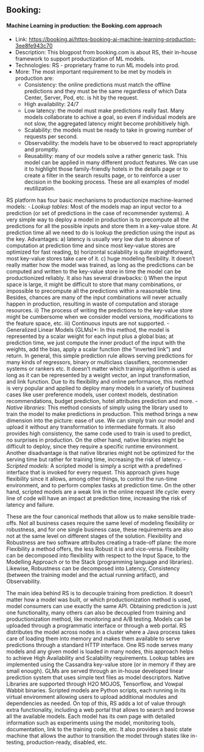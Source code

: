 ## Booking:

#### Machine Learning in production: the Booking.com approach 
	
- Link: https://booking.ai/https-booking-ai-machine-learning-production-3ee8fe943c70	
- Description: This blogpost from booking.com is about RS, their in-house framework to support productization of ML models.
- Technologies: RS - proprietary frame to run ML models into prod.
- More: The most important requirement to be met by models in production are:
    - Consistency: the online predictions must match the offline predictions and they must be the same regardless of which Data Center, Server, Pod, etc. is hit by the request.
    - High availability: 24/7
    - Low latency: the model must make predictions really fast. Many models collaborate to achive a goal, so even if individual models are not slow, the aggregated latency might become prohibitively high.
    - Scalability: the models must be ready to take in growing number of requests per second.
    - Observability: the models have to be observed to react appropriately and promptly.
    - Reusability: many of our models solve a rather generic task. This model can be applied in many different product features. We can use it to highlight those family-friendly hotels in the details page or to create a filter in the search results page, or to reinforce a user decision in the booking process. These are all examples of model reutilization.
 
 RS platform has four basic mechanisms to productionize machine-learned models:
    - *Lookup tables*: Most of the models map an input vector to a prediction (or set of predictions in the case of recommender systems). A very simple way to deploy a model in production is to precompute all the predictions for all the possible inputs and store them in a key-value store. At prediction time all we need to do is lookup the prediction using the input as the key. Advantages:
        a) latency is usually very low due to absence of computation at prediction time and since most key-value stores are optimized for fast reading, 
        b) horizontal scalability is quite straightforward, most key-value stores take care of it.
        c) huge modeling flexibility. It doesn’t really matter how the model was trained, as long as the predictions can be computed and written to the key-value store in time the model can be productionized reliably.
    It also has several drawbacks:
        i) When the input space is large, it might be difficult to store that many combinations, or impossible to precompute all the predictions within a reasonable time. Besides, chances are many of the input combinations will never actually happen in production, resulting in waste of computation and storage resources.
        ii) The process of writing the predictions to the key-value store might be cumbersome when we consider model versions, modifications to the feature space, etc.
        iii) Continuous inputs are not supported.
    - Generalized Linear Models (GLMs)*: In this method, the model is represented by a scalar weight for each input plus a global bias; at prediction time, we just compute the inner product of the input with the weights, add the bias, apply a scalar function (the “inverted link”) and return. In general, this simple prediction rule allows serving predictions for many kinds of regressors, binary or multiclass classifiers, recommender systems or rankers etc. It doesn’t matter which training algorithm is used as long as it can be represented by a weight vector, an input transformation, and link function. Due to its flexibility and online performance, this method is very popular and applied to deploy many models in a variety of business cases like user preference models, user context models, destination recommendations, budget prediction, hotel attributes prediction and more.
    - *Native libraries*: This method consists of simply using the library used to train the model to make predictions in production. This method brings a new dimension into the picture: ease of use. We can simply train our model and upload it without any transformation to intermediate formats. It also provides high consistency, the same code used to train is used to predict, no surprises in production. On the other hand, native libraries might be difficult to deploy, since they require a specific runtime environment. Another disadvantage is that native libraries might not be optimized for the serving time but rather for training time, increasing the risk of latency.
    - *Scripted models*: A scripted model is simply a script with a predefined interface that is invoked for every request. This approach gives huge flexibility since it allows, among other things, to control the run-time environment, and to perform complex tasks at prediction time. On the other hand, scripted models are a weak link in the online request life cycle: every line of code will have an impact at prediction time, increasing the risk of latency and failure.

These are the four canonical methods that allow us to make sensible trade-offs. Not all business cases require the same level of modeling flexibility or robustness, and for one single business case, these requirements are also not at the same level on different stages of the solution. Flexibility and Robustness are two software attributes creating a trade-off plane: the more Flexibility a method offers, the less Robust it is and vice-versa. Flexibility can be decomposed into flexibility with respect to the Input Space, to the Modelling Approach or to the Stack (programming language and libraries). Likewise, Robustness can be decomposed into Latency, Consistency (between the training model and the actual running artifact), and Observability.

The main idea behind RS is to decouple training from prediction. It doesn’t matter how a model was built, or which productionization method is used, model consumers can use exactly the same API. Obtaining
prediction is just one functionality, many others can also be decoupled from training and productionization method, like monitoring and A/B testing. Models can be uploaded through a programmatic interface or through a web portal. RS distributes the model across nodes in a cluster where a Java process takes care of loading them into memory and makes them available to serve predictions through a standard HTTP interface. One RS node serves many models and any given model is loaded in many nodes, this approach helps to achieve High Availability and Scalability requirements.
Lookup tables are implemented using the Cassandra key-value store (or in memory if they are small enough). GLMs are served through an in-house developed linear prediction system that uses simple text files as model descriptors. Native Libraries are supported through H2O MOJOS, Tensorflow, and Vowpal Wabbit binaries. Scripted models are Python scripts, each running in its virtual environment allowing users to upload additional modules and dependencies as needed. On top of this, RS adds a lot of value through extra functionality, including a web portal that allows to search and browse all the available models. Each model has its own page with detailed information such as experiments using the model, monitoring tools, documentation, link to the training code, etc. It also provides a basic state machine that allows the author to transition the model through states like in-testing, production-ready, disabled, etc.
